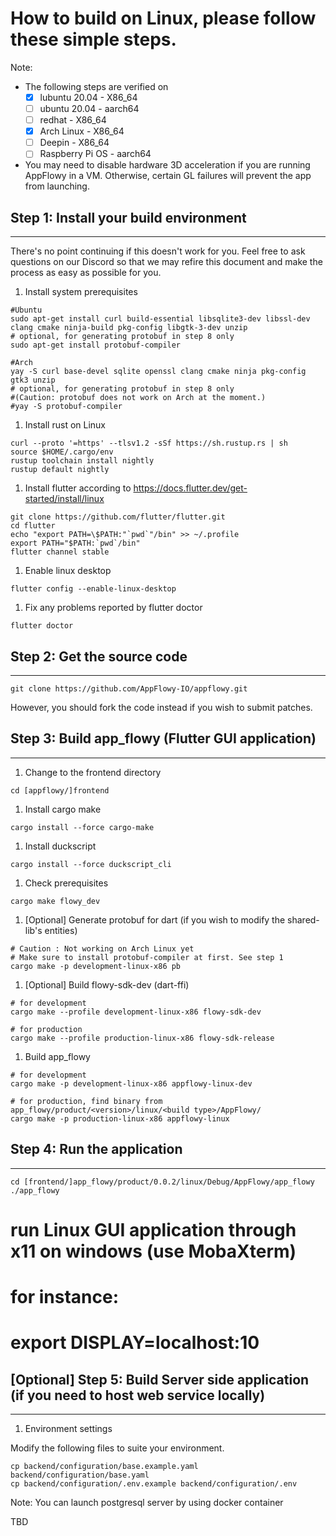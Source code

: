 # How to build on Linux, please follow these simple steps.

Note:
* The following steps are verified on
    - [x] lubuntu 20.04 - X86_64
    - [ ] ubuntu 20.04 - aarch64
    - [ ] redhat - X86_64
    - [x] Arch Linux - X86_64
    - [ ] Deepin - X86_64
    - [ ] Raspberry Pi OS - aarch64
* You may need to disable hardware 3D acceleration if you are running AppFlowy in a VM. Otherwise, certain GL failures will prevent the app from launching.


## Step 1: Install your build environment
------------------------------
There's no point continuing if this doesn't work for you. Feel free to ask questions on our Discord so that we may refire this document and make the process as easy as possible for you.

1. Install system prerequisites
```shell
#Ubuntu
sudo apt-get install curl build-essential libsqlite3-dev libssl-dev clang cmake ninja-build pkg-config libgtk-3-dev unzip
# optional, for generating protobuf in step 8 only
sudo apt-get install protobuf-compiler
```
```shell
#Arch
yay -S curl base-devel sqlite openssl clang cmake ninja pkg-config gtk3 unzip
# optional, for generating protobuf in step 8 only
#(Caution: protobuf does not work on Arch at the moment.)
#yay -S protobuf-compiler
```

1. Install rust on Linux
```shell
curl --proto '=https' --tlsv1.2 -sSf https://sh.rustup.rs | sh
source $HOME/.cargo/env
rustup toolchain install nightly
rustup default nightly
```

1. Install flutter according to https://docs.flutter.dev/get-started/install/linux
```shell
git clone https://github.com/flutter/flutter.git
cd flutter
echo "export PATH=\$PATH:"`pwd`"/bin" >> ~/.profile
export PATH="$PATH:`pwd`/bin"
flutter channel stable
```
1. Enable linux desktop
```
flutter config --enable-linux-desktop
```
1. Fix any problems reported by flutter doctor
```shell
flutter doctor
```

## Step 2: Get the source code
------------------------------

```shell
git clone https://github.com/AppFlowy-IO/appflowy.git
```

However, you should fork the code instead if you wish to submit patches.

## Step 3: Build app_flowy (Flutter GUI application)
------------------------------

1. Change to the frontend directory
```shell
cd [appflowy/]frontend
```
1. Install cargo make
```shell
cargo install --force cargo-make
```
1. Install duckscript
```shell
cargo install --force duckscript_cli
```
1. Check prerequisites
```shell
cargo make flowy_dev
```
1. [Optional] Generate protobuf for dart (if you wish to modify the shared-lib's entities)
```shell
# Caution : Not working on Arch Linux yet
# Make sure to install protobuf-compiler at first. See step 1
cargo make -p development-linux-x86 pb
```
1. [Optional] Build flowy-sdk-dev (dart-ffi)
```shell
# for development
cargo make --profile development-linux-x86 flowy-sdk-dev

# for production
cargo make --profile production-linux-x86 flowy-sdk-release
```

1. Build app_flowy
```shell
# for development
cargo make -p development-linux-x86 appflowy-linux-dev

# for production, find binary from app_flowy/product/<version>/linux/<build type>/AppFlowy/
cargo make -p production-linux-x86 appflowy-linux
```

## Step 4: Run the application
------------------------------
```
cd [frontend/]app_flowy/product/0.0.2/linux/Debug/AppFlowy/app_flowy
./app_flowy
```
# run Linux GUI application through x11 on windows (use MobaXterm)
# for instance:
# export DISPLAY=localhost:10

## [Optional] Step 5: Build Server side application (if you need to host web service locally)
------------------------------

1. Environment settings

Modify the following files to suite your environment.
``` shell
cp backend/configuration/base.example.yaml backend/configuration/base.yaml
cp backend/configuration/.env.example backend/configuration/.env
```

Note: You can launch postgresql server by using docker container

TBD
